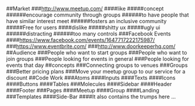 ##Market
###http://www.meetup.com/
####like
#####concept
######encourage community through groups
######to have people that have similar interest meet
######fosters an inclusive community
#####Free for users
####dislike
#####shitty ux
#####ugly ui
######distracting
######too many controls
###Facebook Events
####https://www.facebook.com/events/1647717222175987/
###https://www.eventbrite.com/
###http://www.doorkeeperhq.com/
##Audience
###People who want to start groups
###People who want to join groups
###People looking for events in general
###People looking for events that day
##concepts
###Connecting groups to venues
###Groups
###Better pricing plans
###Move your meetup group to our service for a discount
##Code Work
###Atoms
####Inputs
####Texts
####Icons
####Buttons
####Tables
###Molecules
####Sidebar
####Header
####Footer
###Pages
####Meetup
####Group
####Landing
###Templates
####Side-Bar
####It also contains the trumps here ...
